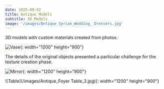 ```yaml
---
date: 2025-09-02
title: Antique Models
subtitle: 3D Models
image: '/images/Antique_Syrian_Wedding_ Dressers.jpg'
---
```


3D models with custom materials created from photos.  

![Vase](/images/Antique_vases_1.jpg){: width="1200" height="900"}

The details of the original objects presented a particular challenge for the texture creation phase.

![Mirror](/images/Antique_Mirror_1.jpg){: width="1200" height="900"}

![Table](/images/Antique_Foyer Table_3.jpg){: width="1200" height="900"}
